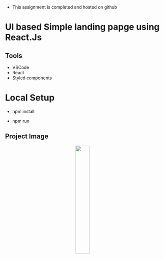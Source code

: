 - This assignment is completed and hosted on github

# UI based Simple landing papge using React.Js

## Tools

- VSCode
- React
- Styled components

# Local Setup

- npm install

- npm run

## Project Image

<p align="center"><img src="https://raw.githubusercontent.com/Taruun/image1/main/image.png?token=GHSAT0AAAAAABUYTDM6HWTV3U7J7H5R5SL2YWNVRSA" width="30%" height="30%"></p>
